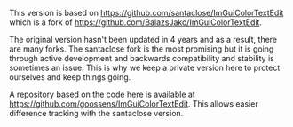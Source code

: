 This version is based on https://github.com/santaclose/ImGuiColorTextEdit which is a fork of https://github.com/BalazsJako/ImGuiColorTextEdit.

The original version hasn't been updated in 4 years and as a result, there are many forks. The santaclose fork is the most promising but it is going through active development and backwards compatibility and stability is sometimes an issue. This is why we keep a private version here to protect ourselves and keep things going.

A repository based on the code here is available at https://github.com/goossens/ImGuiColorTextEdit. This allows easier difference tracking with the santaclose version.
